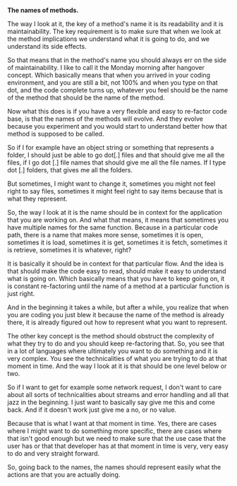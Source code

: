**The names of methods.**

The way I look at it, the key of a method's name it is its readability and it is maintainability. The key requirement is to make sure that when we look at the method implications we understand what it is going to do, and we understand its side effects.

So that means that in the method's name you should always err on the side of maintainability. I like to call it the Monday morning after hangover concept. Which basically means that when you arrived in your coding environment, and you are still a bit, not 100% and when you type on that dot, and the code complete turns up, whatever you feel should be the name of the method that should be the name of the method.

Now what this does is if you have a very flexible and easy to re-factor code base, is that the names of the methods will evolve. And they evolve because you experiment and you would start to understand better how that method is supposed to be called.

So if I for example have an object string or something that represents a folder, I should just be able to go dot[.] files and that should give me all the files, if I go dot [.] file names that should give me all the file names. If I type dot [.] folders, that gives me all the folders. 

But sometimes, I might want to change it, sometimes you might not feel right to say files, sometimes it might feel right to say items because that is what they represent.

So, the way I look at it is the name should be in context for the application that you are working on. And what that means, it means that sometimes you have multiple names for the same function. Because in a particular code path, there is a name that makes more sense, sometimes it is open, sometimes it is load, sometimes it is get, sometimes it is fetch, sometimes it is retrieve, sometimes it is whatever, right? 

It is basically it should be in context for that particular flow. And the idea is that should make the code easy to read, should make it easy to understand what is going on. Which basically means that you have to keep going on, it is constant re-factoring until the name of a method at a particular function is just right.

And in the beginning it takes a while, but after a while, you realize that when you are coding you just blew it because the name of the method is already there, it is already figured out how to represent what you want to represent.

The other key concept is the method should obstruct the complexity of what they try to do and you should keep re-factoring that. So, you see that in a lot of languages where ultimately you want to do something and it is very complex. You see the technicalities of what you are trying to do at that moment in time. And the way I look at it is that should be one level below or two.

So if I want to get for example some network request, I don't want to care about all sorts of technicalities about streams and error handling and all that jazz in the beginning. I just want to basically say give me this and come back. And if it doesn't work just give me a no, or no value.

Because that is what I want at that moment in time. Yes, there are cases where I might want to do something more specific, there are cases where that isn't good enough but we need to make sure that the use case that the user has or that that developer has at that moment in time is very, very easy to do and very straight forward.

So, going back to the names, the names should represent easily what the actions are that you are actually doing.